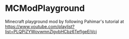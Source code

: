 MCModPlayground
===============

Minecraft playground mod by following Pahimar's tutorial at
https://www.youtube.com/playlist?list=PLQPiZYWovwmnZlgvbHCbz6TefIgeEiVcj
